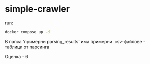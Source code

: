 # simple-crawler

run:

```bash
docker compose up -d
```

В папка 'примерни parsing_results' има примерни .csv-файлове - таблици от парсинга

Оценка - 6
